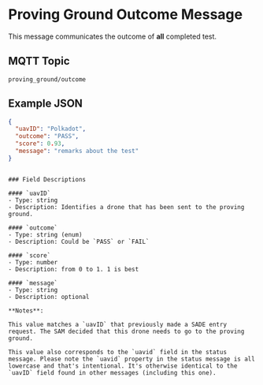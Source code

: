 # Proving Ground Outcome Message

This message communicates the outcome of **all** completed test. 

## MQTT Topic

```
proving_ground/outcome
```

## Example JSON
```json
{
  "uavID": "Polkadot",
  "outcome": "PASS",
  "score": 0.93,
  "message": "remarks about the test"
}
```

```

### Field Descriptions

#### `uavID`
- Type: string
- Description: Identifies a drone that has been sent to the proving ground.

#### `outcome`
- Type: string (enum)
- Description: Could be `PASS` or `FAIL`

#### `score`
- Type: number
- Description: from 0 to 1. 1 is best

#### `message`
- Type: string
- Description: optional

**Notes**:

This value matches a `uavID` that previously made a SADE entry request. The SAM decided that this drone needs to go to the proving ground.

This value also corresponds to the `uavid` field in the status message. Please note the `uavid` property in the status message is all lowercase and that's intentional. It's otherwise identical to the `uavID` field found in other messages (including this one).